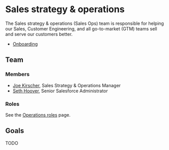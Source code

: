 # Sales strategy & operations

The Sales strategy & operations (Sales Ops) team is responsible for helping our Sales, Customer Engineering, and all go-to-market (GTM) teams sell and serve our customers better.

- [Onboarding](onboarding.md)

## Team

### Members

- [Joe Kirscher](../../../company/team/index.md#joe-kirscher-he-him), Sales Strategy & Operations Manager
- [Seth Hoover](../../../company/team/index.md#seth-hoover-he-him), Senior Salesforce Administrator

### Roles

See the [Operations roles](../roles/index.md) page.

## Goals

TODO
